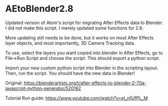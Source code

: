 # AEtoBlender2.8
Updated version of Atom's script for migrating After Effects data to Blender. I did not make this script. I merely updated some functions for 2.8.

More updating still needs to be done, but it works on most After Effects layer objects, and most importantly, 3D Camera Tracking data.

To use, select the layers you want copied into blender in After Effects, go to File->Run Script and choose the script.  This should export a python script.

Import your new custom python script into Blender in the scripting layout. Then, run the script.  You should have the new data in Blender!

Original:
https://blenderartists.org/t/after-effects-to-blender-2-70a-javascript-python-generator/520162

Tutorial Run guide: 
https://www.youtube.com/watch?v=el_n1UfPL_M
